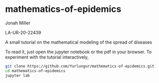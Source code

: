 # mathematics-of-epidemics

Jonah Miller

LA-UR-20-22439

A small tutorial on the mathematical modeling of the spread of diseases

To read it, just open the jupyter notebook or the pdf in your
browser. To experiment with the tutorial interactively,

```bash
git clone https://github.com/Yurlungur/mathematics-of-epidemics.git
cd mathematics-of-epidemics
jupyter lab
```
